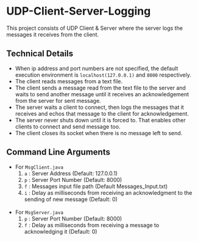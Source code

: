 # UDP-Client-Server-Logging

This project consists of UDP Client & Server where the server logs the messages it receives from the client.

## Technical Details

-   When ip address and port numbers are not specified, the default execution environment is `localhost(127.0.0.1)` and `8000` respectively.
-   The client reads messages from a text file.
-   The client sends a message read from the text file to the server and waits to send another message until it receives an acknowledgement from the server for sent message.
-   The server waits a client to connect, then logs the messages that it receives and echos that message to the client for acknowledgement.
-   The server never shuts down until it is forced to. That enables other clients to connect and send message too.
-   The client closes its socket when there is no message left to send.


## Command Line Arguments

-   For `MsgClient.java`
    1.  `a` : Server Address (Default: 127.0.0.1)
    2.  `p` : Server Port Number (Default: 8000)
    3.  `f` : Messages input file path (Default Messages_Input.txt)
    4.  `i` : Delay as milliseconds from receiving an acknowledgment to the sending of new message (Default: 0)
<br></br>
-   For `MsgServer.java`
    1.  `p` : Server Port Number (Default: 8000)
    2.  `f` : Delay as milliseconds from receiving a message to acknowledging it (Default: 0)